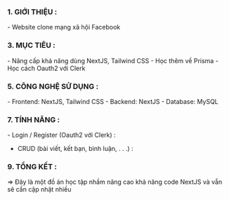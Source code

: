 <h3>1. GIỚI THIỆU :</h3>
   - Website clone mạng xã hội Facebook
     
<h3>3. MỤC TIÊU :</h3>
   - Nâng cấp khả năng dùng NextJS, Tailwind CSS
   - Học thêm về Prisma
   - Học cách Oauth2 với Clerk
     
<h3>5. CÔNG NGHỆ SỬ DỤNG :</h3>
    - Frontend: NextJS, Tailwind CSS
    - Backend: NextJS
    - Database: MySQL
   
<h3>7. TÍNH NĂNG :</h3>
   - Login / Register (Oauth2 với Clerk) :
     
   - CRUD (bài viết, kết bạn, bình luận, . . .) :     
   
<h3>9. TỔNG KẾT :</h3>
=> Đây là một đồ án học tập nhầm nâng cao khả năng code NextJS và vẫn sẽ cần cập nhật nhiều
